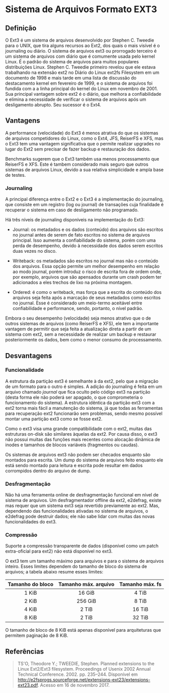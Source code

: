 # Sistema de Arquivos Formato EXT3

## Definição
O Ext3  é um sistema de arquivos desenvolvido por Stephen C. Tweedie para o UNIX, que tira alguns recursos ao Ext2, dos quais o mais visível é o journaling ou diário. O sistema de arquivos ext3 ou prorrogado terceiro é um sistema de arquivos com diário que é comumente usada pelo kernel Linux. É o padrão do sistema de arquivos para muitos populares distribuições Linux. Stephen C. Tweedie primeiro revelou que ele estava trabalhando na extensão ext2 no Diário do Linux ext2fs Filesystem em um documento de 1998 e mais tarde em uma lista de discussão do destacamento kernel em fevereiro de 1999, e o sistema de arquivos foi fundida com a a linha principal do kernel do Linux em novembro de 2001. Sua principal vantagem sobre ext2 é o diário, que melhora a confiabilidade e elimina a necessidade de verificar o sistema de arquivos após um desligamento abrupto. Seu sucessor é o Ext4.

## Vantagens

A performance (velocidade) do Ext3 é menos atrativa do que os sistemas de arquivos competidores do Linux, como o Ext4, JFS, ReiserFS e XFS, mas o Ext3 tem uma vantagem significativa que o permite realizar upgrades no lugar do Ext2 sem precisar de fazer backup e restauração dos dados.

Benchmarks sugerem que o Ext3 também usa menos processamento que ReiserFS e XFS. Este é tambem considerado mais seguro que outros sistemas de arquivos Linux, devido a sua relativa simplicidade e ampla base de testes.

### Journaling 
A principal diferença entre o Ext2 e o Ext3 é a implementação do journaling, que consiste em um registro (log ou journal) de transações cuja finalidade é recuperar o sistema em caso de desligamento não programado.

Há três níveis de journaling disponíveis na implementação do Ext3:


- Journal: os metadados e os dados (conteúdo) dos arquivos são escritos no journal antes de serem de fato escritos no sistema de arquivos principal. Isso aumenta a confiabilidade do sistema, porém com uma perda de desempenho, devido à necessidade dos dados serem escritos duas vezes no disco.

- Writeback: os metadados são escritos no journal mas não o conteúdo dos arquivos. Essa opção permite um melhor desempenho em relação ao modo journal, porém introduz o risco de escrita fora de ordem onde, por exemplo, arquivos que são apensados durante um crash podem ter adicionados a eles trechos de lixo na próxima montagem.

- Ordered: é como o writeback, mas força que a escrita do conteúdo dos arquivos seja feita após a marcação de seus metadados como escritos no journal. Esse é considerado um meio-termo aceitável entre confiabilidade e performance, sendo, portanto, o nível padrão.

Embora o seu desempenho (velocidade) seja menos atrativo que o de outros sistemas de arquivos (como ReiserFS e XFS), ele tem a importante vantagem de permitir que seja feita a atualização direta a partir de um sistema com ext2, sem a necessidade de realizar um backup e restaurar posteriormente os dados, bem como o menor consumo de processamento.

## Desvantagens
### Funcionalidade
A estrutura da partição ext3 é semelhante à da ext2, pelo que a migração de um formato para o outro é simples. A adição do journaling é feita em um arquivo chamado *journal* que fica oculto pelo código ext3 na partição (desta forma ele não poderá ser apagado, o que comprometeria o funcionamento do sistema). A estrutura idêntica da partição ext3 com a ext2 torna mais fácil a manutenção do sistema, já que todas as ferramentas para recuperação ext2 funcionarão sem problemas, sendo mesmo possível montar uma partição ext3 como se fosse ext2.

Como o ext3 visa uma grande compatibilidade com o ext2, muitas das estruturas on-disk são similares àquelas da ext2. Por causa disso, o ext3 não possui muitas das funções mais recentes como alocação dinâmica de inodes e tamanhos de blocos variáveis (fragmentos ou caudas).

Os sistemas de arquivos ext3 não podem ser checados enquanto são montados para escrita. Um dump do sistema de arquivos feito enquanto ele está sendo montado para leitura e escrita pode resultar em dados corrompidos dentro do arquivo de dump.

### Desfragmentação
Não há uma ferramenta online de desfragmentação funcional em nível de sistema de arquivos. Um desfragmentador offline da ext2, e2defrag, existe mas requer que um sistema ext3 seja revertido previamente ao ext2. Mas, dependendo das funcionalidades ativadas no sistema de arquivos, o e2defrag pode destruir dados; ele não sabe lidar com muitas das novas funcionalidades do ext3.

### Compressão
Suporte a compressão transparente de dados (disponível como um patch extra-oficial para ext2) não está disponível no ext3.

O ext3 tem um tamanho máximo para arquivos e para o sistema de arquivos inteiro. Esses limites dependem do tamanho de bloco do sistema de arquivos; a tabela abaixo resume esses limites:

| Tamanho do bloco |	Tamanho máx. arquivo |	Tamanho máx. fs |
|:----------------:|:---------------------:|:----------------:|
| 1 KiB | 16 GiB | 4 TiB |
| 2 KiB |	256 GiB |	8 TiB |
| 4 KiB |	2 TiB | 16 TiB |
| 8 KiB |	2 TiB |	32 TiB |

O tamanho de bloco de 8 KiB está apenas disponível para arquiteturas que permitem paginação de 8 KiB.

## Referências
> TS'O, Theodore Y.; TWEEDIE, Stephen. Planned extensions to the Linux Ext2/Ext3 filesystem. Proceedings of Usenix 2002 Annual Technical Conference. 2002. pp. 235–244. Disponível em <http://e2fsprogs.sourceforge.net/extensions-ext23/extensions-ext23.pdf>. Acesso em 16 de novembro 2017.
